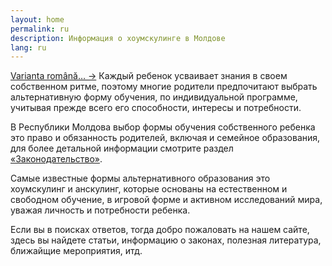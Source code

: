 ```yaml
---
layout: home
permalink: ru
description: Информация о хоумскулинге в Молдове
lang: ru
---
```


<a href="/" lang="ro" class="translation-link">Varianta română… →</a>
Каждый ребенок усваивает знания в своем собственном ритме, поэтому многие
родители предпочитают выбрать альтернативную форму обучения, по индивидуальной
программе, учитывая прежде всего его способности, интересы и потребности.

В Республики Молдова выбор формы обучения собственного ребенка это право
и обязанность родителей, включая и семейное образования, для более детальной
информации смотрите раздел [«Законодательство»](/legislatie).

Самые известные формы альтернативного образования это хоумскулинг и анскулинг,
которые основаны на естественном и свободном обучение, в игровой форме
и активном исследований мира, уважая личность и потребности ребенка.

Если вы в поисках ответов, тогда добро пожаловать на нашем сайте, здесь вы
найдете статьи, информацию о законах, полезная литература, ближайщие
мероприятия, итд.

